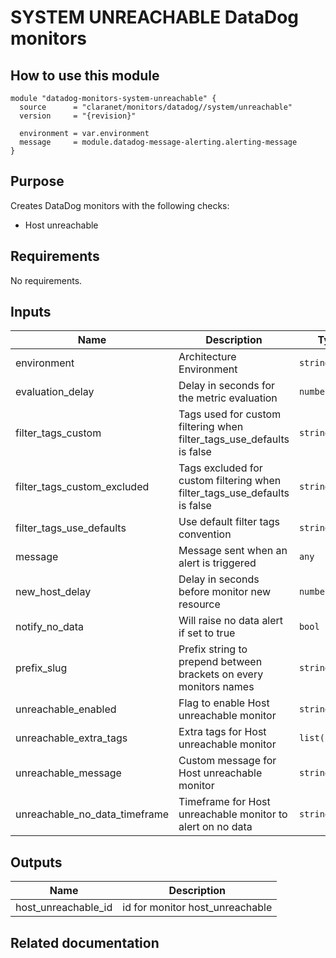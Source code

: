 # SYSTEM UNREACHABLE DataDog monitors

## How to use this module

```hcl
module "datadog-monitors-system-unreachable" {
  source      = "claranet/monitors/datadog//system/unreachable"
  version     = "{revision}"

  environment = var.environment
  message     = module.datadog-message-alerting.alerting-message
}

```

## Purpose

Creates DataDog monitors with the following checks:

- Host unreachable

## Requirements

No requirements.

## Inputs

| Name | Description | Type | Default | Required |
|------|-------------|------|---------|:--------:|
| environment | Architecture Environment | `string` | n/a | yes |
| evaluation\_delay | Delay in seconds for the metric evaluation | `number` | `15` | no |
| filter\_tags\_custom | Tags used for custom filtering when filter\_tags\_use\_defaults is false | `string` | `"*"` | no |
| filter\_tags\_custom\_excluded | Tags excluded for custom filtering when filter\_tags\_use\_defaults is false | `string` | `""` | no |
| filter\_tags\_use\_defaults | Use default filter tags convention | `string` | `"true"` | no |
| message | Message sent when an alert is triggered | `any` | n/a | yes |
| new\_host\_delay | Delay in seconds before monitor new resource | `number` | `300` | no |
| notify\_no\_data | Will raise no data alert if set to true | `bool` | `true` | no |
| prefix\_slug | Prefix string to prepend between brackets on every monitors names | `string` | `""` | no |
| unreachable\_enabled | Flag to enable Host unreachable monitor | `string` | `"true"` | no |
| unreachable\_extra\_tags | Extra tags for Host unreachable monitor | `list(string)` | `[]` | no |
| unreachable\_message | Custom message for Host unreachable monitor | `string` | `""` | no |
| unreachable\_no\_data\_timeframe | Timeframe for Host unreachable monitor to alert on no data | `string` | `20` | no |

## Outputs

| Name | Description |
|------|-------------|
| host\_unreachable\_id | id for monitor host\_unreachable |

## Related documentation

